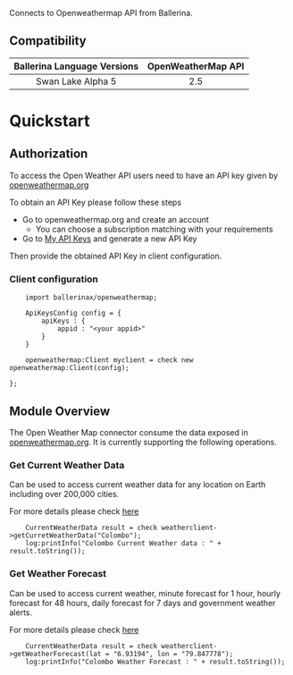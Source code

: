 Connects to Openweathermap API from Ballerina.

## Compatibility

| Ballerina Language Versions  | OpenWeatherMap API |
|:----------------------------:|:------------------:|
|  Swan Lake Alpha 5           |   2.5              |


# Quickstart

## Authorization

To access the Open Weather API users need to have an API key given by [openweathermap.org](https://openweathermap.org/)

To obtain an API Key please follow these steps
* Go to openweathermap.org and create an account
    - You can choose a subscription matching with your requirements
* Go to [My API Keys](https://home.openweathermap.org/api_keys) and generate a new API Key

Then provide the obtained API Key in client configuration.

### Client configuration

```ballerina
    import ballerinax/openweathermap;

    ApiKeysConfig config = {
        apiKeys : {
            appid : "<your appid>"
        }
    }

    openweathermap:Client myclient = check new openweathermap:Client(config);

};
```

## Module Overview

The Open Weather Map connector consume the data exposed in [openweathermap.org](https://openweathermap.org/). It is currently supporting the following operations.

### Get Current Weather Data

Can be used to access current weather data for any location on Earth including over 200,000 cities.

For more details please check [here](https://openweathermap.org/current)

```ballerina
    CurrentWeatherData result = check weatherclient->getCurretWeatherData("Colombo");
    log:printInfo("Colombo Current Weather data : " + result.toString());

```

### Get Weather Forecast

Can be used to access current weather, minute forecast for 1 hour, hourly forecast for 48 hours, daily forecast for 7 days and government weather alerts.

For more details please check [here](https://openweathermap.org/api/one-call-api)

```ballerina
    CurrentWeatherData result = check weatherclient->getWeatherForecast(lat = "6.93194", lon = "79.847778");
    log:printInfo("Colombo Weather Forecast : " + result.toString());
```
    